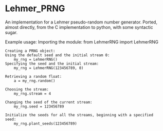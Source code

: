 Lehmer_PRNG
===========

An implementation for a Lehmer pseudo-random number generator.  Ported, almost directly, from the C implementation to python, with some syntactic sugar.

Example usage:
    Importing the module:
        from LehmerRNG import LehmerRNG

    Creating a PRNG object:
    Using the default seed and the initial stream 0:
        my_rng = LehmerRNG()
    Specifying the seed and the initial stream:
        my_rng = LehmerRNG(123456789, 0)

    Retrieving a random float:
        a = my_rng.random()

    Choosing the stream:
        my_rng.stream = 4

    Changing the seed of the current stream:
        my_rng.seed = 123456789

    Initialize the seeds for all the streams, beginning with a specified seed:
        my_rng.plant_seeds(123456789)
